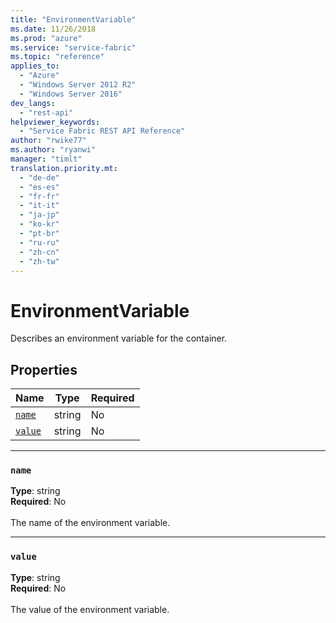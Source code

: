 ```yaml
---
title: "EnvironmentVariable"
ms.date: 11/26/2018
ms.prod: "azure"
ms.service: "service-fabric"
ms.topic: "reference"
applies_to: 
  - "Azure"
  - "Windows Server 2012 R2"
  - "Windows Server 2016"
dev_langs: 
  - "rest-api"
helpviewer_keywords: 
  - "Service Fabric REST API Reference"
author: "rwike77"
ms.author: "ryanwi"
manager: "timlt"
translation.priority.mt: 
  - "de-de"
  - "es-es"
  - "fr-fr"
  - "it-it"
  - "ja-jp"
  - "ko-kr"
  - "pt-br"
  - "ru-ru"
  - "zh-cn"
  - "zh-tw"
---
```

# EnvironmentVariable

Describes an environment variable for the container.

## Properties
| Name | Type | Required |
| --- | --- | --- |
| [`name`](#name) | string | No |
| [`value`](#value) | string | No |

____
### `name`
__Type__: string <br/>
__Required__: No<br/>
<br/>
The name of the environment variable.

____
### `value`
__Type__: string <br/>
__Required__: No<br/>
<br/>
The value of the environment variable.
